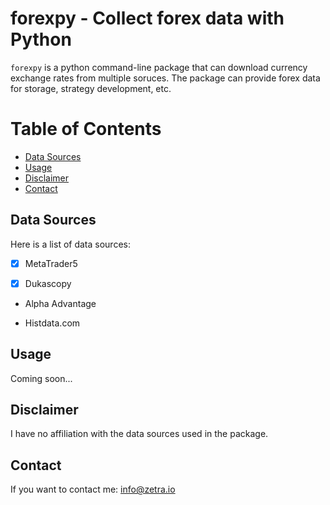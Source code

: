 # forexpy - Collect forex data with Python

`forexpy` is a python command-line package that can download currency exchange rates from multiple soruces. The
package can provide forex data for storage, strategy development, etc.

Table of Contents
=================

* [Data Sources](#data-sources) 
* [Usage](#usage)
* [Disclaimer](#disclaimer)
* [Contact](#contact)


## Data Sources

Here is a list of data sources:

 - [x] MetaTrader5

 - [x] Dukascopy

 - Alpha Advantage

 - Histdata.com 



## Usage

 Coming soon...

## Disclaimer

I have no affiliation with the data sources used in the package. 

## Contact

If you want to contact me: info@zetra.io



